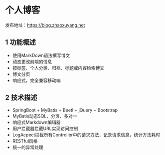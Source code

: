 # 个人博客

发布地址：https://blog.zhaoxuyang.net

## 1 功能概述

- 使用MarkDown语法撰写博文
- 动态更改前端的信息
- 按标签、个人分类、归档、标题或内容检索博文
- 博文分页
- 响应式，完全兼容移动端

## 2 技术描述

- SpringBoot + MyBatis + Beetl + jQuery + Bootstrap
- MyBatis动态SQL、分页、多对一
- 响应式Markdown编辑器
- 用户拦截器拦截URL实现访问控制
- LogAcpect拦截所有Controller中的请求方法，记录请求信息，统计方法耗时
- RESTful风格
- 统一的异常处理
